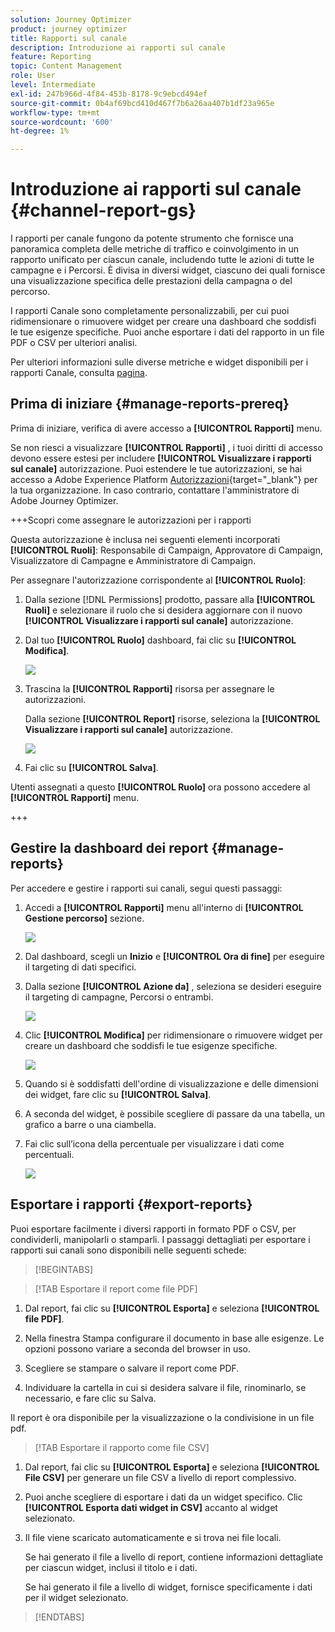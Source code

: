 ```yaml
---
solution: Journey Optimizer
product: journey optimizer
title: Rapporti sul canale
description: Introduzione ai rapporti sul canale
feature: Reporting
topic: Content Management
role: User
level: Intermediate
exl-id: 247b966d-4f84-453b-8178-9c9ebcd494ef
source-git-commit: 0b4af69bcd410d467f7b6a26aa407b1df23a965e
workflow-type: tm+mt
source-wordcount: '600'
ht-degree: 1%

---
```


# Introduzione ai rapporti sul canale {#channel-report-gs}

I rapporti per canale fungono da potente strumento che fornisce una panoramica completa delle metriche di traffico e coinvolgimento in un rapporto unificato per ciascun canale, includendo tutte le azioni di tutte le campagne e i Percorsi. È divisa in diversi widget, ciascuno dei quali fornisce una visualizzazione specifica delle prestazioni della campagna o del percorso.

I rapporti Canale sono completamente personalizzabili, per cui puoi ridimensionare o rimuovere widget per creare una dashboard che soddisfi le tue esigenze specifiche. Puoi anche esportare i dati del rapporto in un file PDF o CSV per ulteriori analisi.

Per ulteriori informazioni sulle diverse metriche e widget disponibili per i rapporti Canale, consulta [pagina](channel-report.md).

## Prima di iniziare {#manage-reports-prereq}

Prima di iniziare, verifica di avere accesso a **[!UICONTROL Rapporti]** menu.

Se non riesci a visualizzare **[!UICONTROL Rapporti]** , i tuoi diritti di accesso devono essere estesi per includere **[!UICONTROL Visualizzare i rapporti sul canale]** autorizzazione. Puoi estendere le tue autorizzazioni, se hai accesso a Adobe Experience Platform [Autorizzazioni](https://experienceleague.adobe.com/docs/experience-platform/access-control/home.html?lang=it){target="_blank"} per la tua organizzazione. In caso contrario, contattare l&#39;amministratore di Adobe Journey Optimizer.

+++Scopri come assegnare le autorizzazioni per i rapporti

Questa autorizzazione è inclusa nei seguenti elementi incorporati **[!UICONTROL Ruoli]**: Responsabile di Campaign, Approvatore di Campaign, Visualizzatore di Campagne e Amministratore di Campaign.

Per assegnare l&#39;autorizzazione corrispondente al **[!UICONTROL Ruolo]**:

1. Dalla sezione [!DNL Permissions] prodotto, passare alla **[!UICONTROL Ruoli]** e selezionare il ruolo che si desidera aggiornare con il nuovo **[!UICONTROL Visualizzare i rapporti sul canale]** autorizzazione.

1. Dal tuo **[!UICONTROL Ruolo]** dashboard, fai clic su **[!UICONTROL Modifica]**.

   ![](assets/channel_permission_1.png)

1. Trascina la **[!UICONTROL Rapporti]** risorsa per assegnare le autorizzazioni.

   Dalla sezione **[!UICONTROL Report]** risorse, seleziona la **[!UICONTROL Visualizzare i rapporti sul canale]** autorizzazione.

   ![](assets/channel_permission_2.png)

1. Fai clic su **[!UICONTROL Salva]**.

Utenti assegnati a questo **[!UICONTROL Ruolo]** ora possono accedere al **[!UICONTROL Rapporti]** menu.

+++

## Gestire la dashboard dei report {#manage-reports}

Per accedere e gestire i rapporti sui canali, segui questi passaggi:

1. Accedi a **[!UICONTROL Rapporti]** menu all&#39;interno di **[!UICONTROL Gestione percorso]** sezione.

   ![](assets/channel_report_1.png)

1. Dal dashboard, scegli un **Inizio** e **[!UICONTROL Ora di fine]** per eseguire il targeting di dati specifici.

1. Dalla sezione **[!UICONTROL Azione da]** , seleziona se desideri eseguire il targeting di campagne, Percorsi o entrambi.

   ![](assets/channel_report_2.png)

1. Clic **[!UICONTROL Modifica]** per ridimensionare o rimuovere widget per creare un dashboard che soddisfi le tue esigenze specifiche.

   ![](assets/channel_report_3.png)

1. Quando si è soddisfatti dell&#39;ordine di visualizzazione e delle dimensioni dei widget, fare clic su **[!UICONTROL Salva]**.

1. A seconda del widget, è possibile scegliere di passare da una tabella, un grafico a barre o una ciambella.

1. Fai clic sull’icona della percentuale per visualizzare i dati come percentuali.

   ![](assets/channel_report_4.png)

## Esportare i rapporti {#export-reports}

Puoi esportare facilmente i diversi rapporti in formato PDF o CSV, per condividerli, manipolarli o stamparli. I passaggi dettagliati per esportare i rapporti sui canali sono disponibili nelle seguenti schede:

>[!BEGINTABS]

>[!TAB Esportare il report come file PDF]

1. Dal report, fai clic su **[!UICONTROL Esporta]** e seleziona **[!UICONTROL file PDF]**.

1. Nella finestra Stampa configurare il documento in base alle esigenze. Le opzioni possono variare a seconda del browser in uso.

1. Scegliere se stampare o salvare il report come PDF.

1. Individuare la cartella in cui si desidera salvare il file, rinominarlo, se necessario, e fare clic su Salva.

Il report è ora disponibile per la visualizzazione o la condivisione in un file pdf.

>[!TAB Esportare il rapporto come file CSV]

1. Dal report, fai clic su **[!UICONTROL Esporta]** e seleziona **[!UICONTROL File CSV]** per generare un file CSV a livello di report complessivo.

1. Puoi anche scegliere di esportare i dati da un widget specifico. Clic **[!UICONTROL Esporta dati widget in CSV]** accanto al widget selezionato.

1. Il file viene scaricato automaticamente e si trova nei file locali.

   Se hai generato il file a livello di report, contiene informazioni dettagliate per ciascun widget, inclusi il titolo e i dati.

   Se hai generato il file a livello di widget, fornisce specificamente i dati per il widget selezionato.

>[!ENDTABS]

